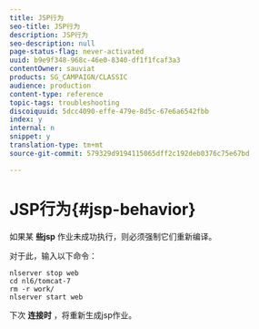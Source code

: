 ```yaml
---
title: JSP行为
seo-title: JSP行为
description: JSP行为
seo-description: null
page-status-flag: never-activated
uuid: b9e9f348-968c-46e0-8340-df1f1fcaf3a3
contentOwner: sauviat
products: SG_CAMPAIGN/CLASSIC
audience: production
content-type: reference
topic-tags: troubleshooting
discoiquuid: 5dcc4090-effe-479e-8d5c-67e6a6542fbb
index: y
internal: n
snippet: y
translation-type: tm+mt
source-git-commit: 579329d9194115065dff2c192deb0376c75e67bd

---
```



# JSP行为{#jsp-behavior}

如果某 **些jsp** 作业未成功执行，则必须强制它们重新编译。

对于此，输入以下命令：

```
nlserver stop web
cd nl6/tomcat-7
rm -r work/
nlserver start web
```

下次 **连接时** ，将重新生成jsp作业。
